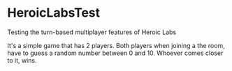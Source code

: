 # HeroicLabsTest

Testing the turn-based multiplayer features of Heroic Labs

It's a simple game that has 2 players.
Both players when joining a the room, have to guess a random number between 0 and 10. Whoever comes closer to it, wins.
